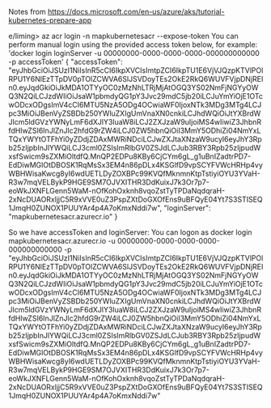 Notes from https://docs.microsoft.com/en-us/azure/aks/tutorial-kubernetes-prepare-app


e/liming> az acr login -n mapkubernetesacr --expose-token
You can perform manual login using the provided access token below, for example: 'docker login loginServer -u 00000000-0000-0000-0000-000000000000 -p accessToken'
{
  "accessToken": "eyJhbGciOiJSUzI1NiIsInR5cCI6IkpXVCIsImtpZCI6IkpTU1E6VjVJQzpKTVlPOlRPU1Y6NlEzTTpDV0pTOlZCWVA6SlJSVDoyTEs2OkE2RkQ6WUVFVjpDNjREIn0.eyJqdGkiOiJkMDA1OTYyOC0zMzNhLTRjMjAtOGQ3YS02NmFjNGYyOWQ3N2QiLCJzdWIiOiJsaW1pbmdyQG1pY3Jvc29mdC5jb20iLCJuYmYiOjE1OTcwODcxODgsImV4cCI6MTU5NzA5ODg4OCwiaWF0IjoxNTk3MDg3MTg4LCJpc3MiOiJBenVyZSBDb250YWluZXIgUmVnaXN0cnkiLCJhdWQiOiJtYXBrdWJlcm5ldGVzYWNyLmF6dXJlY3IuaW8iLCJ2ZXJzaW9uIjoiMS4wIiwiZ3JhbnRfdHlwZSI6InJlZnJlc2hfdG9rZW4iLCJ0ZW5hbnQiOiI3MmY5ODhiZi04NmYxLTQxYWYtOTFhYi0yZDdjZDAxMWRiNDciLCJwZXJtaXNzaW9ucyI6eyJhY3Rpb25zIjpbInJlYWQiLCJ3cml0ZSIsImRlbGV0ZSJdLCJub3RBY3Rpb25zIjpudWxsfSwicm9sZXMiOltdfQ.MnQP2EDPu8KBy6CjCYm6gL_g1uBnIZadtrPD7-EdDiwMGlOtDBOSK1RqMsSx3EM4n86pDLx4KSGlfD9vpSCYFVWcHRHp4vyWBHWisaKwcg8yI6wdUETLDyZOXBPc99KVQfMknmnKtpTstiyiOYU3YVaH-R3w7mqVELBykP9HGE9SM7OJVXITHR3DdKuixJ7k3Or7p7-eoWkJXNFLGenn5WaM-nOfKohOxknh8vqoZstTyTPDaNqdqraH-2xNcDUAORxljjC5R9xVVE0uZ3PspZXtDoGXOfEns9uBFQyE04Yt7S3STISEQ1JmqH0ZUNOX1PUUYAr4p4A7oKmxNddi7w",
  "loginServer": "mapkubernetesacr.azurecr.io"
}

So we have accessToken and loginServer:
You can logon as 
docker login mapkubernetesacr.azurecr.io -u 00000000-0000-0000-0000-000000000000 -p "eyJhbGciOiJSUzI1NiIsInR5cCI6IkpXVCIsImtpZCI6IkpTU1E6VjVJQzpKTVlPOlRPU1Y6NlEzTTpDV0pTOlZCWVA6SlJSVDoyTEs2OkE2RkQ6WUVFVjpDNjREIn0.eyJqdGkiOiJkMDA1OTYyOC0zMzNhLTRjMjAtOGQ3YS02NmFjNGYyOWQ3N2QiLCJzdWIiOiJsaW1pbmdyQG1pY3Jvc29mdC5jb20iLCJuYmYiOjE1OTcwODcxODgsImV4cCI6MTU5NzA5ODg4OCwiaWF0IjoxNTk3MDg3MTg4LCJpc3MiOiJBenVyZSBDb250YWluZXIgUmVnaXN0cnkiLCJhdWQiOiJtYXBrdWJlcm5ldGVzYWNyLmF6dXJlY3IuaW8iLCJ2ZXJzaW9uIjoiMS4wIiwiZ3JhbnRfdHlwZSI6InJlZnJlc2hfdG9rZW4iLCJ0ZW5hbnQiOiI3MmY5ODhiZi04NmYxLTQxYWYtOTFhYi0yZDdjZDAxMWRiNDciLCJwZXJtaXNzaW9ucyI6eyJhY3Rpb25zIjpbInJlYWQiLCJ3cml0ZSIsImRlbGV0ZSJdLCJub3RBY3Rpb25zIjpudWxsfSwicm9sZXMiOltdfQ.MnQP2EDPu8KBy6CjCYm6gL_g1uBnIZadtrPD7-EdDiwMGlOtDBOSK1RqMsSx3EM4n86pDLx4KSGlfD9vpSCYFVWcHRHp4vyWBHWisaKwcg8yI6wdUETLDyZOXBPc99KVQfMknmnKtpTstiyiOYU3YVaH-R3w7mqVELBykP9HGE9SM7OJVXITHR3DdKuixJ7k3Or7p7-eoWkJXNFLGenn5WaM-nOfKohOxknh8vqoZstTyTPDaNqdqraH-2xNcDUAORxljjC5R9xVVE0uZ3PspZXtDoGXOfEns9uBFQyE04Yt7S3STISEQ1JmqH0ZUNOX1PUUYAr4p4A7oKmxNddi7w"